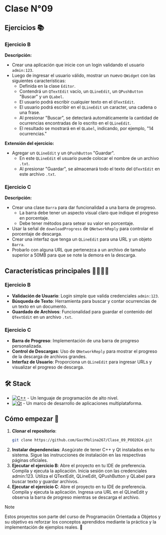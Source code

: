 # Clase N°09
## Ejercicios 📚

### Ejercicio B
**Descripción:**
- Crear una aplicación que inicie con un login validando el usuario `admin:123`.
- Luego de ingresar el usuario válido, mostrar un nuevo `QWidget` con las siguientes características:
  - Definida en la clase `Editor`.
  - Contendrá un `QTextEdit` vacío, un `QLineEdit`, un `QPushButton` "Buscar" y un `QLabel`.
  - El usuario podrá escribir cualquier texto en el `QTextEdit`.
  - El usuario podrá escribir en el `QLineEdit` un caracter, una cadena o una frase.
  - Al presionar "Buscar", se detectará automáticamente la cantidad de ocurrencias encontradas de lo escrito en el `QLineEdit`.
  - El resultado se mostrará en el `QLabel`, indicando, por ejemplo, "14 ocurrencias."

**Extensión del ejercicio:**
- Agregar un `QLineEdit` y un `QPushButton` "Guardar".
  - En este `QLineEdit` el usuario puede colocar el nombre de un archivo `.txt`.
  - Al presionar "Guardar", se almacenará todo el texto del `QTextEdit` en este archivo `.txt`.

### Ejercicio C
**Descripción:**
- Crear una clase `Barra` para dar funcionalidad a una barra de progreso.
  - La barra debe tener un aspecto visual claro que indique el progreso en porcentaje.
  - Debe tener métodos para setear su valor en porcentaje.
- Usar la señal de `downloadProgress` de `QNetworkReply` para controlar el porcentaje de descarga.
- Crear una interfaz que tenga un `QLineEdit` para una URL y un objeto `Barra`.
- Probarlo con alguna URL que pertenezca a un archivo de tamaño superior a 50MB para que se note la demora en la descarga.

## Características principales 🙋‍♂️🙋‍♀️

### Ejercicio B
- **Validación de Usuario**: Login simple que valida credenciales `admin:123`.
- **Búsqueda de Texto**: Herramienta para buscar y contar ocurrencias de un texto en un documento.
- **Guardado de Archivos**: Funcionalidad para guardar el contenido del `QTextEdit` en un archivo `.txt`.

### Ejercicio C
- **Barra de Progreso**: Implementación de una barra de progreso personalizada.
- **Control de Descargas**: Uso de `QNetworkReply` para mostrar el progreso de la descarga de archivos grandes.
- **Interfaz de Usuario**: Proporciona un `QLineEdit` para ingresar URLs y visualizar el progreso de descarga.

## 🛠️ Stack

- [![C++][cplusplus-badge]][cplusplus-url] - Un lenguaje de programación de alto nivel.
- [![Qt][qt-badge]][qt-url] - Un marco de desarrollo de aplicaciones multiplataforma.

[qt-url]: https://www.qt.io/
[qt-badge]: https://img.shields.io/badge/Qt-41CD52?style=for-the-badge&logo=Qt&logoColor=white
[cplusplus-url]: https://es.wikipedia.org/wiki/C%2B%2B
[cplusplus-badge]: https://img.shields.io/badge/C++-00599C?style=for-the-badge&logo=c%2B%2B&logoColor=white

## Cómo empezar 🚀

1. **Clonar el repositorio**:
   ```bash
   git clone https://github.com/GastMolina267/Clase_09_POO2024.git
2. **Instalar dependencias**:
  Asegúrate de tener C++ y Qt instalados en tu sistema.
  Sigue las instrucciones de instalación en las respectivas páginas oficiales.
3. **Ejecutar el ejercicio B**:
  Abre el proyecto en tu IDE de preferencia.
  Compila y ejecuta la aplicación.
  Inicia sesión con las credenciales admin:123.
  Utiliza el QTextEdit, QLineEdit, QPushButton y QLabel para buscar texto y guardar archivos.
4. **Ejecutar el ejercicio C**:
  Abre el proyecto en tu IDE de preferencia.
  Compila y ejecuta la aplicación.
  Ingresa una URL en el QLineEdit y observa la barra de progreso mientras se descarga el archivo.
>[!NOTE]
>Estos proyectos son parte del curso de Programación Orientada a Objetos y su objetivo es reforzar los conceptos aprendidos mediante la práctica y la implementación de ejemplos reales. 🤝
